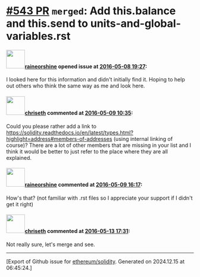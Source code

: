 # [\#543 PR](https://github.com/ethereum/solidity/pull/543) `merged`: Add this.balance and this.send to units-and-global-variables.rst

#### <img src="https://avatars.githubusercontent.com/u/750276?u=b0ab4569320011d7f7170e04d04ab29f4e80e938&v=4" width="50">[raineorshine](https://github.com/raineorshine) opened issue at [2016-05-08 19:27](https://github.com/ethereum/solidity/pull/543):

I looked here for this information and didn't initially find it. Hoping to help out others who think the same way as me and look here.


#### <img src="https://avatars.githubusercontent.com/u/9073706?v=4" width="50">[chriseth](https://github.com/chriseth) commented at [2016-05-09 10:35](https://github.com/ethereum/solidity/pull/543#issuecomment-217831083):

Could you please rather add a link to https://solidity.readthedocs.io/en/latest/types.html?highlight=address#members-of-addresses (using internal linking of course)? There are a lot of other members that are missing in your list and I think it would be better to just refer to the place where they are all explained.

#### <img src="https://avatars.githubusercontent.com/u/750276?u=b0ab4569320011d7f7170e04d04ab29f4e80e938&v=4" width="50">[raineorshine](https://github.com/raineorshine) commented at [2016-05-09 16:17](https://github.com/ethereum/solidity/pull/543#issuecomment-217912281):

How's that? (not familiar with .rst files so I appreciate your support if I didn't get it right)

#### <img src="https://avatars.githubusercontent.com/u/9073706?v=4" width="50">[chriseth](https://github.com/chriseth) commented at [2016-05-13 17:31](https://github.com/ethereum/solidity/pull/543#issuecomment-219108482):

Not really sure, let's merge and see.


-------------------------------------------------------------------------------



[Export of Github issue for [ethereum/solidity](https://github.com/ethereum/solidity). Generated on 2024.12.15 at 06:45:24.]
